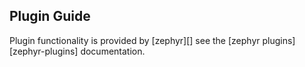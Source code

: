 ## Plugin Guide

Plugin functionality is provided by [zephyr][] see the [zephyr plugins][zephyr-plugins] documentation.
